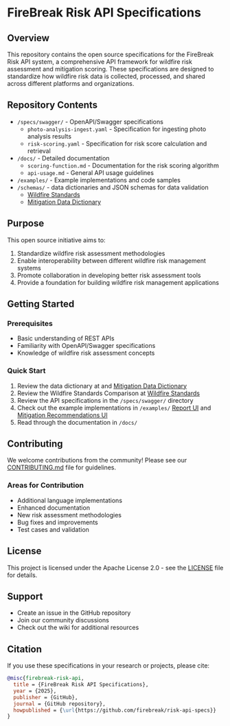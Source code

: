 # FireBreak Risk API Specifications

## Overview

This repository contains the open source specifications for the FireBreak Risk API system, a comprehensive API framework for wildfire risk assessment and mitigation scoring. These specifications are designed to standardize how wildfire risk data is collected, processed, and shared across different platforms and organizations.

## Repository Contents

- `/specs/swagger/` - OpenAPI/Swagger specifications
  - `photo-analysis-ingest.yaml` - Specification for ingesting photo analysis results
  - `risk-scoring.yaml` - Specification for risk score calculation and retrieval
- `/docs/` - Detailed documentation
  - `scoring-function.md` - Documentation for the risk scoring algorithm
  - `api-usage.md` - General API usage guidelines
- `/examples/` - Example implementations and code samples
- `/schemas/` - data dictionaries and JSON schemas for data validation
  - [Wildfire Standards](schemas/wildfire-standards.html) 
  - [Mitigation Data Dictionary](schemas/mitigation_data_dictionary.html) 
## Purpose

This open source initiative aims to:

1. Standardize wildfire risk assessment methodologies
2. Enable interoperability between different wildfire risk management systems
3. Promote collaboration in developing better risk assessment tools
4. Provide a foundation for building wildfire risk management applications

## Getting Started

### Prerequisites
- Basic understanding of REST APIs
- Familiarity with OpenAPI/Swagger specifications
- Knowledge of wildfire risk assessment concepts

### Quick Start
1. Review the data dictionary at and [Mitigation Data Dictionary](schemas/mitigation_data_dictionary.html) 
2. Review the Wildfire Standards Comparison at [Wildfire Standards](schemas/wildfire-standards.html) 
3. Review the  API specifications in the `/specs/swagger/` directory
4. Check out the example implementations in `/examples/` [Report UI](examples/report_ui.html) and [Mitigation Recommendations UI](examples/mitigation_recommendations_ui.html) 
5. Read through the documentation in `/docs/`

## Contributing

We welcome contributions from the community! Please see our [CONTRIBUTING.md](CONTRIBUTING.md) file for guidelines.

### Areas for Contribution
- Additional language implementations
- Enhanced documentation
- New risk assessment methodologies
- Bug fixes and improvements
- Test cases and validation

## License

This project is licensed under the Apache License 2.0 - see the [LICENSE](LICENSE) file for details.

## Support

- Create an issue in the GitHub repository
- Join our community discussions
- Check out the wiki for additional resources

## Citation

If you use these specifications in your research or projects, please cite:

```bibtex
@misc{firebreak-risk-api,
  title = {FireBreak Risk API Specifications},
  year = {2025},
  publisher = {GitHub},
  journal = {GitHub repository},
  howpublished = {\url{https://github.com/firebreak/risk-api-specs}}
}
```
